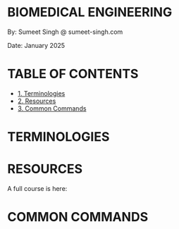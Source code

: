 
# BIOMEDICAL ENGINEERING

By: Sumeet Singh @ sumeet-singh.com

Date: January 2025

# TABLE OF CONTENTS
- [1. Terminologies](#terminologies)
- [2. Resources](#resources)
- [3. Common Commands](#common-commands)


# TERMINOLOGIES


# RESOURCES

A full course is here: 


# COMMON COMMANDS

